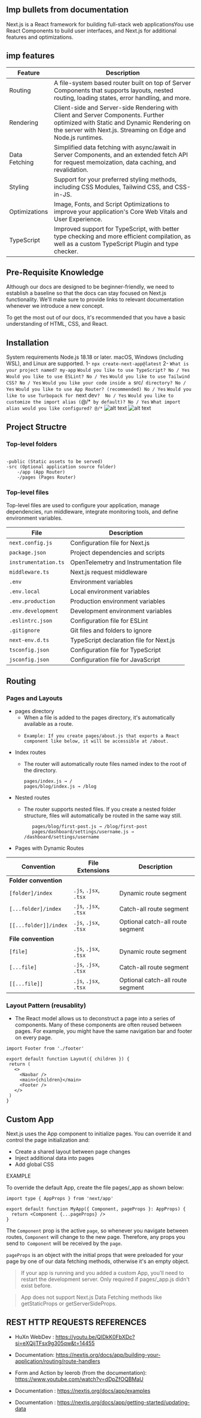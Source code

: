 ## Imp bullets from documentation
Next.js is a React framework for building full-stack web applicationsYou use React Components to build user interfaces, and Next.js for additional features and optimizations.


## imp features
| Feature        | Description |
|---------------|-------------|
| Routing       | A file-system based router built on top of Server Components that supports layouts, nested routing, loading states, error handling, and more. |
| Rendering     | Client-side and Server-side Rendering with Client and Server Components. Further optimized with Static and Dynamic Rendering on the server with Next.js. Streaming on Edge and Node.js runtimes. |
| Data Fetching | Simplified data fetching with async/await in Server Components, and an extended fetch API for request memoization, data caching, and revalidation. |
| Styling       | Support for your preferred styling methods, including CSS Modules, Tailwind CSS, and CSS-in-JS. |
| Optimizations | Image, Fonts, and Script Optimizations to improve your application's Core Web Vitals and User Experience. |
| TypeScript    | Improved support for TypeScript, with better type checking and more efficient compilation, as well as a custom TypeScript Plugin and type checker. |



## Pre-Requisite Knowledge
Although our docs are designed to be beginner-friendly, we need to establish a baseline so that the docs can stay focused on Next.js functionality. We'll make sure to provide links to relevant documentation whenever we introduce a new concept.

To get the most out of our docs, it's recommended that you have a basic understanding of HTML, CSS, and React.

## Installation 
System requirements
Node.js 18.18 or later.
macOS, Windows (including WSL), and Linux are supported.
1- `npx create-next-app@latest`
2- `What is your project named? my-app`
`Would you like to use TypeScript? No / Yes`
`Would you like to use ESLint? No / Yes`
`Would you like to use Tailwind CSS? No / Yes`
`Would you like your code inside a `src/` directory? No / Yes`
`Would you like to use App Router? (recommended) No / Yes`
`Would you like to use Turbopack for `next dev`?  No / Yes`
`Would you like to customize the import alias (`@/*` by default)? No / Yes`
`What import alias would you like configured? @/*`
![alt text](image.png)
![alt text](image-1.png)

## Project Structre
### Top-level folders
```
  
-public (Static assets to be served)
-src (Optional application source folder)
    -/app (App Router)
    -/pages (Pages Router)

```
### Top-level files
Top-level files are used to configure your application, manage dependencies, run middleware, integrate monitoring tools, and define environment variables.


| File                 | Description                                      |
|----------------------|--------------------------------------------------|
| `next.config.js`     | Configuration file for Next.js                  |
| `package.json`      | Project dependencies and scripts                 |
| `instrumentation.ts`| OpenTelemetry and Instrumentation file           |
| `middleware.ts`     | Next.js request middleware                       |
| `.env`             | Environment variables                            |
| `.env.local`       | Local environment variables                      |
| `.env.production`  | Production environment variables                 |
| `.env.development` | Development environment variables                |
| `.eslintrc.json`   | Configuration file for ESLint                    |
| `.gitignore`       | Git files and folders to ignore                  |
| `next-env.d.ts`    | TypeScript declaration file for Next.js           |
| `tsconfig.json`    | Configuration file for TypeScript                |
| `jsconfig.json`    | Configuration file for JavaScript                |



## Routing

### Pages and Layouts
- pages directory
  - When a file is added to the pages directory, it's automatically available as a route.
  - 
        Example: If you create pages/about.js that exports a React component like below, it will be accessible at /about.
- Index routes
  - The router will automatically route files named index to the root of the directory.

        pages/index.js → /
        pages/blog/index.js → /blog


 - Nested routes
   - The router supports nested files. If you create a nested folder structure, files will automatically be routed in the same way still.

            pages/blog/first-post.js → /blog/first-post
            pages/dashboard/settings/username.js → /dashboard/settings/username
    
- Pages with Dynamic Routes
  
| Convention            | File Extensions      | Description                          |
|-----------------------|---------------------|--------------------------------------|
| **Folder convention** |                     |                                      |
| `[folder]/index`      | `.js`, `.jsx`, `.tsx` | Dynamic route segment               |
| `[...folder]/index`   | `.js`, `.jsx`, `.tsx` | Catch-all route segment             |
| `[[...folder]]/index` | `.js`, `.jsx`, `.tsx` | Optional catch-all route segment    |
| **File convention**   |                     |                                      |
| `[file]`             | `.js`, `.jsx`, `.tsx` | Dynamic route segment               |
| `[...file]`          | `.js`, `.jsx`, `.tsx` | Catch-all route segment             |
| `[[...file]]`        | `.js`, `.jsx`, `.tsx` | Optional catch-all route segment    |


### Layout Pattern (reusablity)
- The React model allows us to deconstruct a page into a series of components. Many of these components are often reused between pages. For example, you might have the same navigation bar and footer on every page.
 
 ``` import Navbar from './navbar'
import Footer from './footer'
 
export default function Layout({ children }) {
  return (
    <>
      <Navbar />
      <main>{children}</main>
      <Footer />
    </>
  )
}
```


## Custom App

Next.js uses the App component to initialize pages. You can override it and control the page initialization and:

- Create a shared layout between page changes
- Inject additional data into pages
- Add global CSS
  
EXAMPLE

To override the default App, create the file pages/_app as shown below:
```
import type { AppProps } from 'next/app'
 
export default function MyApp({ Component, pageProps }: AppProps) {
  return <Component {...pageProps} />
}
```
The `Component` prop is the active `page`, so whenever you navigate between routes, `Component` will change to the new page. Therefore, any props you send to` Component` will be received by the `page`.

`pageProps` is an object with the initial props that were preloaded for your page by one of our data fetching methods, otherwise it's an empty object.

> If your app is running and you added a custom App, you'll need to restart the development server. Only required if pages/_app.js didn't exist before.

> App does not support Next.js Data Fetching methods like getStaticProps or getServerSideProps.


## REST HTTP REQUESTS REFERENCES
- HuXn WebDev : https://youtu.be/QIDkK0FbXDc?si=eXQijTFsx9g305qw&t=14455

- Documentation: https://nextjs.org/docs/app/building-your-application/routing/route-handlers
- Form and Action by leerob (from the documentation):  https://www.youtube.com/watch?v=dDpZfOQBMaU

- Documentation : https://nextjs.org/docs/app/examples

- Documentation : https://nextjs.org/docs/app/getting-started/updating-data